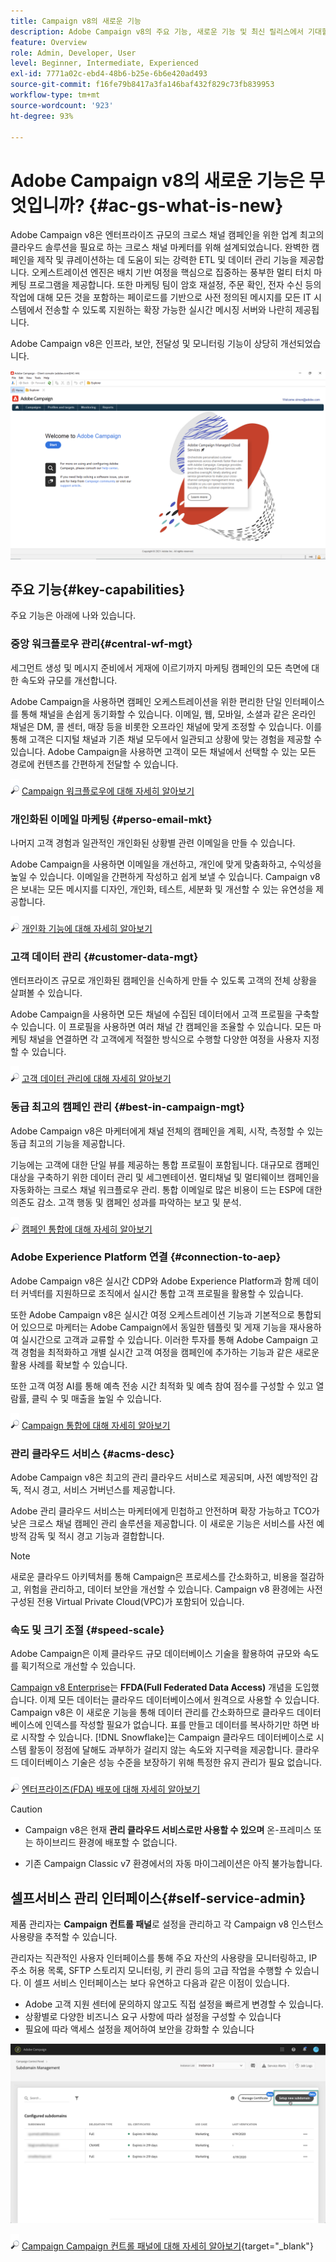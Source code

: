 ```yaml
---
title: Campaign v8의 새로운 기능
description: Adobe Campaign v8의 주요 기능, 새로운 기능 및 최신 릴리스에서 기대할 수 있는 사항을 알아보십시오.
feature: Overview
role: Admin, Developer, User
level: Beginner, Intermediate, Experienced
exl-id: 7771a02c-ebd4-48b6-b25e-6b6e420ad493
source-git-commit: f16fe79b8417a3fa146baf432f829c73fb839953
workflow-type: tm+mt
source-wordcount: '923'
ht-degree: 93%

---
```


# Adobe Campaign v8의 새로운 기능은 무엇입니까? {#ac-gs-what-is-new}

Adobe Campaign v8은 엔터프라이즈 규모의 크로스 채널 캠페인을 위한 업계 최고의 클라우드 솔루션을 필요로 하는 크로스 채널 마케터를 위해 설계되었습니다. 완벽한 캠페인을 제작 및 큐레이션하는 데 도움이 되는 강력한 ETL 및 데이터 관리 기능을 제공합니다. 오케스트레이션 엔진은 배치 기반 여정을 핵심으로 집중하는 풍부한 멀티 터치 마케팅 프로그램을 제공합니다. 또한 마케팅 팀이 암호 재설정, 주문 확인, 전자 수신 등의 작업에 대해 모든 것을 포함하는 페이로드를 기반으로 사전 정의된 메시지를 모든 IT 시스템에서 전송할 수 있도록 지원하는 확장 가능한 실시간 메시징 서버와 나란히 제공됩니다.

Adobe Campaign v8은 인프라, 보안, 전달성 및 모니터링 기능이 상당히 개선되었습니다.

![](assets/home-page.png)

## 주요 기능{#key-capabilities}

주요 기능은 아래에 나와 있습니다.

### 중앙 워크플로우 관리{#central-wf-mgt}

세그먼트 생성 및 메시지 준비에서 게재에 이르기까지 마케팅 캠페인의 모든 측면에 대한 속도와 규모를 개선합니다.

Adobe Campaign을 사용하면 캠페인 오케스트레이션을 위한 편리한 단일 인터페이스를 통해 채널을 손쉽게 동기화할 수 있습니다. 이메일, 웹, 모바일, 소셜과 같은 온라인 채널은 DM, 콜 센터, 매장 등을 비롯한 오프라인 채널에 맞게 조정할 수 있습니다. 이를 통해 고객은 디지털 채널과 기존 채널 모두에서 일관되고 상황에 맞는 경험을 제공할 수 있습니다. Adobe Campaign을 사용하면 고객이 모든 채널에서 선택할 수 있는 모든 경로에 컨텐츠를 간편하게 전달할 수 있습니다.

![](../assets/do-not-localize/glass.png) [Campaign 워크플로우에 대해 자세히 알아보기](../config/workflows.md)

### 개인화된 이메일 마케팅 {#perso-email-mkt}

나머지 고객 경험과 일관적인 개인화된 상황별 관련 이메일을 만들 수 있습니다.

Adobe Campaign을 사용하면 이메일을 개선하고, 개인에 맞게 맞춤화하고, 수익성을 높일 수 있습니다. 이메일을 간편하게 작성하고 쉽게 보낼 수 있습니다. Campaign v8은 보내는 모든 메시지를 디자인, 개인화, 테스트, 세분화 및 개선할 수 있는 유연성을 제공합니다.

![](../assets/do-not-localize/glass.png) [개인화 기능에 대해 자세히 알아보기](create-message.md)

### 고객 데이터 관리 {#customer-data-mgt}

엔터프라이즈 규모로 개인화된 캠페인을 신속하게 만들 수 있도록 고객의 전체 상황을 살펴볼 수 있습니다.

Adobe Campaign을 사용하면 모든 채널에 수집된 데이터에서 고객 프로필을 구축할 수 있습니다. 이 프로필을 사용하면 여러 채널 간 캠페인을 조율할 수 있습니다. 모든 마케팅 채널을 연결하면 각 고객에게 적절한 방식으로 수행할 다양한 여정을 사용자 지정할 수 있습니다.

![](../assets/do-not-localize/glass.png) [고객 데이터 관리에 대해 자세히 알아보기](audiences.md)

### 동급 최고의 캠페인 관리 {#best-in-campaign-mgt}

Adobe Campaign v8은 마케터에게 채널 전체의 캠페인을 계획, 시작, 측정할 수 있는 동급 최고의 기능을 제공합니다.

기능에는 고객에 대한 단일 뷰를 제공하는 통합 프로필이 포함됩니다. 대규모로 캠페인 대상을 구축하기 위한 데이터 관리 및 세그멘테이션. 멀티채널 및 멀티웨이브 캠페인을 자동화하는 크로스 채널 워크플로우 관리. 통합 이메일로 많은 비용이 드는 ESP에 대한 의존도 감소. 고객 행동 및 캠페인 성과를 파악하는 보고 및 분석.

![](../assets/do-not-localize/glass.png) [캠페인 통합에 대해 자세히 알아보기](campaigns.md)


### Adobe Experience Platform 연결 {#connection-to-aep}

Adobe Campaign v8은 실시간 CDP와 Adobe Experience Platform과 함께 데이터 커넥터를 지원하므로 조직에서 실시간 통합 고객 프로필을 활용할 수 있습니다.

또한 Adobe Campaign v8은 실시간 여정 오케스트레이션 기능과 기본적으로 통합되어 있으므로 마케터는 Adobe Campaign에서 동일한 템플릿 및 게재 기능을 재사용하여 실시간으로 고객과 교류할 수 있습니다. 이러한 투자를 통해 Adobe Campaign 고객 경험을 최적화하고 개별 실시간 고객 여정을 캠페인에 추가하는 기능과 같은 새로운 활용 사례를 확보할 수 있습니다.

또한 고객 여정 AI를 통해 예측 전송 시간 최적화 및 예측 참여 점수를 구성할 수 있고 열람률, 클릭 수 및 매출을 높일 수 있습니다.

![](../assets/do-not-localize/glass.png) [Campaign 통합에 대해 자세히 알아보기](../connect/integration.md)


### 관리 클라우드 서비스 {#acms-desc}

Adobe Campaign v8은 최고의 관리 클라우드 서비스로 제공되며, 사전 예방적인 감독, 적시 경고, 서비스 거버넌스를 제공합니다.

Adobe 관리 클라우드 서비스는 마케터에게 민첩하고 안전하며 확장 가능하고 TCO가 낮은 크로스 채널 캠페인 관리 솔루션을 제공합니다. 이 새로운 기능은 서비스를 사전 예방적 감독 및 적시 경고 기능과 결합합니다.

>[!NOTE]
>
>새로운 클라우드 아키텍처를 통해 Campaign은 프로세스를 간소화하고, 비용을 절감하고, 위험을 관리하고, 데이터 보안을 개선할 수 있습니다. Campaign v8 환경에는 사전 구성된 전용 Virtual Private Cloud(VPC)가 포함되어 있습니다.

### 속도 및 크기 조절 {#speed-scale}

Adobe Campaign은 이제 클라우드 규모 데이터베이스 기술을 활용하여 규모와 속도를 획기적으로 개선할 수 있습니다.

[Campaign v8 Enterprise](../architecture/enterprise-deployment.md)는 **FFDA(Full Federated Data Access)** 개념을 도입했습니다. 이제 모든 데이터는 클라우드 데이터베이스에서 원격으로 사용할 수 있습니다. Campaign v8은 이 새로운 기능을 통해 데이터 관리를 간소화하므로 클라우드 데이터베이스에 인덱스를 작성할 필요가 없습니다. 표를 만들고 데이터를 복사하기만 하면 바로 시작할 수 있습니다. [!DNL Snowflake]는 Campaign 클라우드 데이터베이스로 시스템 활동이 정점에 달해도 과부하가 걸리지 않는 속도와 지구력을 제공합니다. 클라우드 데이터베이스 기술은 성능 수준을 보장하기 위해 특정한 유지 관리가 필요 없습니다.

![](../assets/do-not-localize/glass.png) [엔터프라이즈(FDA) 배포에 대해 자세히 알아보기](../architecture/enterprise-deployment.md)

>[!CAUTION]
>
>* Campaign v8은 현재 **관리 클라우드 서비스로만 사용할 수 있으며** 온-프레미스 또는 하이브리드 환경에 배포할 수 없습니다.
>
>* 기존 Campaign Classic v7 환경에서의 자동 마이그레이션은 아직 불가능합니다.


## 셀프서비스 관리 인터페이스{#self-service-admin}

제품 관리자는 **Campaign 컨트롤 패널**&#x200B;로 설정을 관리하고 각 Campaign v8 인스턴스 사용량을 추적할 수 있습니다.

관리자는 직관적인 사용자 인터페이스를 통해 주요 자산의 사용량을 모니터링하고, IP 주소 허용 목록, SFTP 스토리지 모니터링, 키 관리 등의 고급 작업을 수행할 수 있습니다. 이 셀프 서비스 인터페이스는 보다 유연하고 다음과 같은 이점이 있습니다.

* Adobe 고객 지원 센터에 문의하지 않고도 직접 설정을 빠르게 변경할 수 있습니다.
* 상황별로 다양한 비즈니스 요구 사항에 따라 설정을 구성할 수 있습니다
* 필요에 따라 액세스 설정을 제어하여 보안을 강화할 수 있습니다

![](assets/subdomain1.png)

![](../assets/do-not-localize/glass.png) [Campaign Campaign 컨트롤 패널에 대해 자세히 알아보기](https://experienceleague.adobe.com/docs/control-panel/using/discover-control-panel/key-features.html?lang=ko){target="_blank"}


